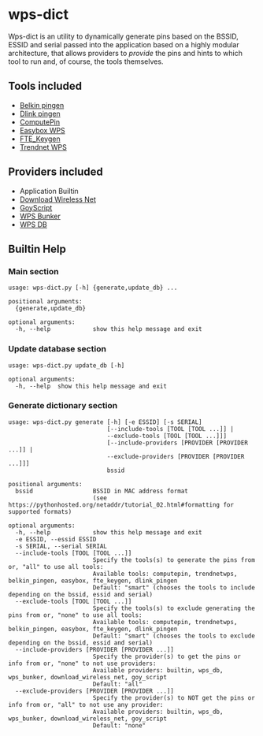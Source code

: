 # wps-dict
Wps-dict is an utility to dynamically generate pins based on the BSSID, ESSID and serial passed into the application based on a highly modular architecture, that allows providers to _provide_ the pins and hints to which tool to run and, of course, the tools themselves.

## Tools included
- [Belkin pingen](https://github.com/devttys0/wps/blob/master/pingens/belkin/pingen.c)
- [Dlink pingen](https://github.com/devttys0/wps/blob/master/pingens/dlink/pingen.py)
- [ComputePin](https://www.wifi-libre.com/topic-9-algoritmo-computepin-c83a35-de-zaochunsheng-la-brecha-en-la-brecha.html)
- [Easybox WPS](https://www.sec-consult.com/fxdata/seccons/prod/temedia/advisories_txt/20130805-0_Vodafone_EasyBox_Default_WPS_PIN_Vulnerability_v10.txt)
- [FTE_Keygen](https://github.com/0x90/wps-scripts/blob/master/goyscript/software/WPSPinGeneratorMOD)
- [Trendnet WPS](https://github.com/kcdtv/tdn/blob/master/tdn.sh)

## Providers included
- Application Builtin
- [Download Wireless Net](http://www.downloadwireless.net/scripts-live/patrones_conocidos.txt)
- [GoyScript](https://raw.githubusercontent.com/0x90/wps-scripts/master/goyscript/software/PINs.goy)
- [WPS Bunker](http://wpsbunker.hackaffeine.com/download_wps_db.php)
- [WPS DB](http://wpsdb.site40.net)

## Builtin Help
### Main section
```
usage: wps-dict.py [-h] {generate,update_db} ...

positional arguments:
  {generate,update_db}

optional arguments:
  -h, --help            show this help message and exit
```
### Update database section
```
usage: wps-dict.py update_db [-h]

optional arguments:
  -h, --help  show this help message and exit
```
### Generate dictionary section
```
usage: wps-dict.py generate [-h] [-e ESSID] [-s SERIAL]
                            [--include-tools [TOOL [TOOL ...]] |
                            --exclude-tools [TOOL [TOOL ...]]]
                            [--include-providers [PROVIDER [PROVIDER ...]] |
                            --exclude-providers [PROVIDER [PROVIDER ...]]]
                            bssid

positional arguments:
  bssid                 BSSID in MAC address format
                        (see https://pythonhosted.org/netaddr/tutorial_02.html#formatting for supported formats)

optional arguments:
  -h, --help            show this help message and exit
  -e ESSID, --essid ESSID
  -s SERIAL, --serial SERIAL
  --include-tools [TOOL [TOOL ...]]
                        Specify the tools(s) to generate the pins from or, "all" to use all tools:
                        Available tools: computepin, trendnetwps, belkin_pingen, easybox, fte_keygen, dlink_pingen
                        Default: "smart" (chooses the tools to include depending on the bssid, essid and serial)
  --exclude-tools [TOOL [TOOL ...]]
                        Specify the tools(s) to exclude generating the pins from or, "none" to use all tools:
                        Available tools: computepin, trendnetwps, belkin_pingen, easybox, fte_keygen, dlink_pingen
                        Default: "smart" (chooses the tools to exclude depending on the bssid, essid and serial)
  --include-providers [PROVIDER [PROVIDER ...]]
                        Specify the provider(s) to get the pins or info from or, "none" to not use providers:
                        Available providers: builtin, wps_db, wps_bunker, download_wireless_net, goy_script
                        Default: "all"
  --exclude-providers [PROVIDER [PROVIDER ...]]
                        Specify the provider(s) to NOT get the pins or info from or, "all" to not use any provider:
                        Available providers: builtin, wps_db, wps_bunker, download_wireless_net, goy_script
                        Default: "none"
```
